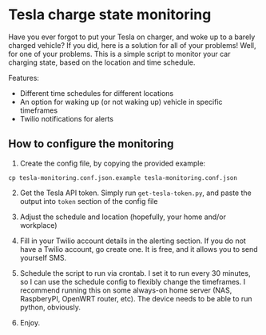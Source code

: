 # Tesla charge state monitoring

Have you ever forgot to put your Tesla on charger, and woke up to a barely charged vehicle?
If you did, here is a solution for all of your problems! Well, for one of your problems.
This is a simple script to monitor your car charging state, based on the location and time schedule.

Features:
* Different time schedules for different locations
* An option for waking up (or not waking up) vehicle in specific timeframes
* Twilio notifications for alerts

## How to configure the monitoring

1. Create the config file, by copying the provided example:
```
cp tesla-monitoring.conf.json.example tesla-monitoring.conf.json
```

2. Get the Tesla API token. Simply run `get-tesla-token.py`, and paste the output into `token` section of the config file

3. Adjust the schedule and location (hopefully, your home and/or workplace) 

4. Fill in your Twilio account details in the alerting section. If you do not have a Twilio account, go create one. It is free, and it allows you to send yourself SMS.

5. Schedule the script to run via crontab. I set it to run every 30 minutes, so I can use the schedule config to flexibly change the timeframes. 
I recommend running this on some always-on home server (NAS, RaspberyPI, OpenWRT router, etc). The device needs to be able to run python, obviously.

6. Enjoy.
